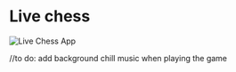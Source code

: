 # Live chess

![Live Chess App](https://user-images.githubusercontent.com/30528167/152535599-c2d13885-4742-42c2-922e-1ee3f8720896.png)

 //to do: add background chill music when playing the game